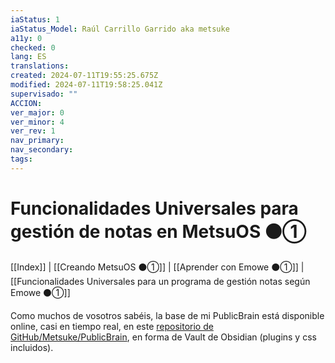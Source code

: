 ```yaml
---
iaStatus: 1
iaStatus_Model: Raúl Carrillo Garrido aka metsuke
a11y: 0
checked: 0
lang: ES
translations: 
created: 2024-07-11T19:55:25.675Z
modified: 2024-07-11T19:58:25.041Z
supervisado: ""
ACCION: 
ver_major: 0
ver_minor: 4
ver_rev: 1
nav_primary: 
nav_secondary: 
tags:
---
```

# Funcionalidades Universales para gestión de notas en MetsuOS ⚫①

[[Index]] | [[Creando MetsuOS ⚫①]] | [[Aprender con Emowe  ⚫①]] | [[Funcionalidades Universales para un programa de gestión notas según Emowe  ⚫①]]

Como muchos de vosotros sabéis, la base de mi PublicBrain está disponible online, casi en tiempo real, en este [repositorio de GitHub/Metsuke/PublicBrain](), en forma de Vault de Obsidian (plugins y css incluidos).